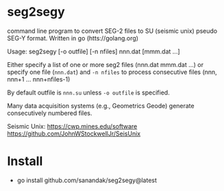 # seg2segy

command line program to convert SEG-2 files to SU (seismic unix) pseudo SEG-Y format. Written in go (htts://golang.org)

Usage: seg2segy [-o outfile] [-n nfiles] nnn.dat [mmm.dat ...]

Either specify a list of one or more seg2 files (nnn.dat mmm.dat ...) or specify one file (`nnn.dat`) and `-n nfiles` to process consecutive files (nnn, nnn+1 ... nnn+nfiles-1)

By default outfile is `nnn.su` unless `-o outfile` is specified.

Many data acquisition systems (e.g., Geometrics Geode) generate consecutively numbered files.

Seismic Unix: https://cwp.mines.edu/software  
https://github.com/JohnWStockwellJr/SeisUnix  

# Install

  - go install github.com/sanandak/seg2segy@latest
